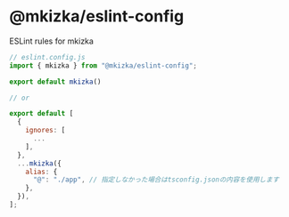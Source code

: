 # @mkizka/eslint-config

ESLint rules for mkizka

```js
// eslint.config.js
import { mkizka } from "@mkizka/eslint-config";

export default mkizka()

// or

export default [
  {
    ignores: [
      ...
    ],
  },
  ...mkizka({
    alias: {
      "@": "./app", // 指定しなかった場合はtsconfig.jsonの内容を使用します
    },
  }),
];
```
